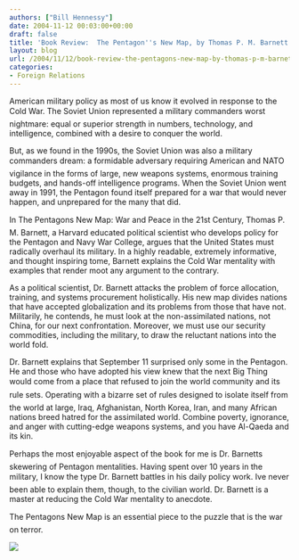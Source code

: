 ```yaml
---
authors: ["Bill Hennessy"]
date: 2004-11-12 00:03:00+00:00
draft: false
title: 'Book Review:  The Pentagon''s New Map, by Thomas P. M. Barnett'
layout: blog
url: /2004/11/12/book-review-the-pentagons-new-map-by-thomas-p-m-barnett/
categories:
- Foreign Relations
---
```


American military policy as most of us know it evolved in response to the Cold War. The Soviet Union represented a military commanders worst nightmare: equal or superior strength in numbers, technology, and intelligence, combined with a desire to conquer the world.

But, as we found in the 1990s, the Soviet Union was also a military commanders dream: a formidable adversary requiring American and NATO vigilance in the forms of large, new weapons systems, enormous training budgets, and hands-off intelligence programs. When the Soviet Union went away in 1991, the Pentagon found itself prepared for a war that would never happen, and unprepared for the many that did.

In The Pentagons New Map: War and Peace in the 21st Century, Thomas P. M. Barnett, a Harvard educated political scientist who develops policy for the Pentagon and Navy War College, argues that the United States must radically overhaul its military. In a highly readable, extremely informative, and thought inspiring tome, Barnett explains the Cold War mentality with examples that render moot any argument to the contrary.

As a political scientist, Dr. Barnett attacks the problem of force allocation, training, and systems procurement holistically. His new map divides nations that have accepted globalization and its problems from those that have not. Militarily, he contends, he must look at the non-assimilated nations, not China, for our next confrontation. Moreover, we must use our security commodities, including the military, to draw the reluctant nations into the world fold.

Dr. Barnett explains that September 11 surprised only some in the Pentagon. He and those who have adopted his view knew that the next Big Thing would come from a place that refused to join the world community and its rule sets. Operating with a bizarre set of rules designed to isolate itself from the world at large, Iraq, Afghanistan, North Korea, Iran, and many African nations breed hatred for the assimilated world.  Combine poverty, ignorance, and anger with cutting-edge weapons systems, and you have Al-Qaeda and its kin.

Perhaps the most enjoyable aspect of the book for me is Dr. Barnetts skewering of Pentagon mentalities. Having spent over 10 years in the military, I know the type Dr. Barnett battles in his daily policy work. Ive never been able to explain them, though, to the civilian world. Dr. Barnett is a master at reducing the Cold War mentality to anecdote. 

The Pentagons New Map is an essential piece to the puzzle that is the war on terror. 

![](https://blog.billhennessy.com/aggbug.aspx?PostID=498)

